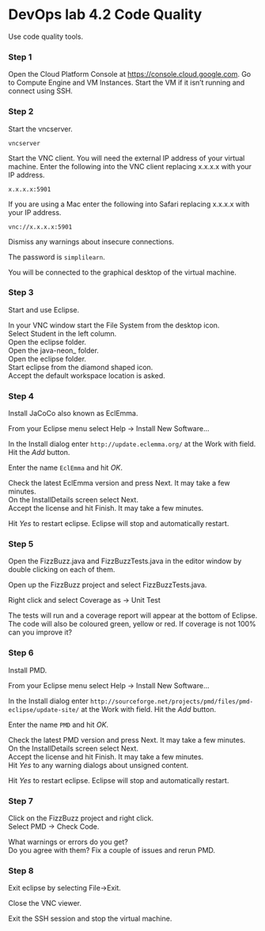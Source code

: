 # DevOps lab 4.2 Code Quality

Use code quality tools.

### Step 1

Open the Cloud Platform Console at https://console.cloud.google.com. Go to Compute Engine and VM Instances. Start the VM if it isn’t running and connect using SSH.

### Step 2

Start the vncserver.

`vncserver`

Start the VNC client. You will need the external IP address of your virtual machine. Enter the following into the VNC client replacing x.x.x.x with your IP address.

`x.x.x.x:5901`

If you are using a Mac enter the following into Safari replacing x.x.x.x with your IP address.

`vnc://x.x.x.x:5901`

Dismiss any warnings about insecure connections.

The password is `simplilearn`.

You will be connected to the graphical desktop of the virtual machine.

### Step 3

Start and use Eclipse.

In your VNC window start the File System from the desktop icon.  
Select Student in the left column.  
Open the eclipse folder.  
Open the java-neon_ folder.  
Open the eclipse folder.  
Start eclipse from the diamond shaped icon.  
Accept the default workspace location is asked.  

### Step 4

Install JaCoCo also known as EclEmma.

From your Eclipse menu select Help → Install New Software...

In the Install dialog enter `http://update.eclemma.org/` at the Work with field. Hit the _Add_ button.

Enter the name `EclEmma` and hit _OK_.

Check the latest EclEmma version and press Next. It may take a few minutes.  
On the InstallDetails screen select Next.  
Accept the license and hit Finish. It may take a few minutes.

Hit _Yes_ to restart eclipse. Eclipse will stop and automatically restart.

### Step 5

Open the FizzBuzz.java and FizzBuzzTests.java in the editor window by double clicking on each of them.

Open up the FizzBuzz project and select FizzBuzzTests.java.

Right click and select Coverage as -> Unit Test

The tests will run and a coverage report will appear at the bottom of Eclipse. The code will also be coloured green, yellow or red. If coverage is not 100% can you improve it?

### Step 6

Install PMD.

From your Eclipse menu select Help → Install New Software...

In the Install dialog enter `http://sourceforge.net/projects/pmd/files/pmd-eclipse/update-site/` at the Work with field. Hit the _Add_ button.

Enter the name `PMD` and hit _OK_.

Check the latest PMD version and press Next. It may take a few minutes.  
On the InstallDetails screen select Next.  
Accept the license and hit Finish. It may take a few minutes.  
Hit _Yes_ to any warning dialogs about unsigned content.

Hit _Yes_ to restart eclipse. Eclipse will stop and automatically restart.

### Step 7

Click on the FizzBuzz project and right click.  
Select PMD -> Check Code.

What warnings or errors do you get?  
Do you agree with them?
Fix a couple of issues and rerun PMD.

### Step 8

Exit eclipse by selecting File->Exit.

Close the VNC viewer.

Exit the SSH session and stop the virtual machine.
